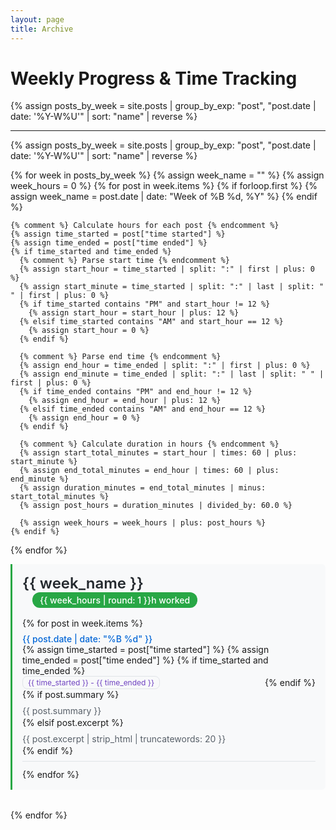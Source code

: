 ```yaml
---
layout: page
title: Archive
---
```


# Weekly Progress & Time Tracking

<!-- All posts organized by week with hours worked calculation. -->

{% assign posts_by_week = site.posts | group_by_exp: "post", "post.date | date: '%Y-W%U'" | sort: "name" | reverse %}

---

<!-- All posts organized by week with hardcoded hours worked. -->

{% assign posts_by_week = site.posts | group_by_exp: "post", "post.date | date: '%Y-W%U'" | sort: "name" | reverse %}

{% for week in posts_by_week %}
  {% assign week_name = "" %}
  {% assign week_hours = 0 %}
  {% for post in week.items %}
    {% if forloop.first %}
      {% assign week_name = post.date | date: "Week of %B %d, %Y" %}
    {% endif %}
    
    {% comment %} Calculate hours for each post {% endcomment %}
    {% assign time_started = post["time started"] %}
    {% assign time_ended = post["time ended"] %}
    {% if time_started and time_ended %}
      {% comment %} Parse start time {% endcomment %}
      {% assign start_hour = time_started | split: ":" | first | plus: 0 %}
      {% assign start_minute = time_started | split: ":" | last | split: " " | first | plus: 0 %}
      {% if time_started contains "PM" and start_hour != 12 %}
        {% assign start_hour = start_hour | plus: 12 %}
      {% elsif time_started contains "AM" and start_hour == 12 %}
        {% assign start_hour = 0 %}
      {% endif %}
      
      {% comment %} Parse end time {% endcomment %}
      {% assign end_hour = time_ended | split: ":" | first | plus: 0 %}
      {% assign end_minute = time_ended | split: ":" | last | split: " " | first | plus: 0 %}
      {% if time_ended contains "PM" and end_hour != 12 %}
        {% assign end_hour = end_hour | plus: 12 %}
      {% elsif time_ended contains "AM" and end_hour == 12 %}
        {% assign end_hour = 0 %}
      {% endif %}
      
      {% comment %} Calculate duration in hours {% endcomment %}
      {% assign start_total_minutes = start_hour | times: 60 | plus: start_minute %}
      {% assign end_total_minutes = end_hour | times: 60 | plus: end_minute %}
      {% assign duration_minutes = end_total_minutes | minus: start_total_minutes %}
      {% assign post_hours = duration_minutes | divided_by: 60.0 %}
      
      {% assign week_hours = week_hours | plus: post_hours %}
    {% endif %}
  {% endfor %}
  
  <div class="week-group" style="margin-bottom: 2rem; padding: 1rem; border-left: 3px solid #28a745; background: #f8f9fa; border-radius: 0 6px 6px 0;">
    <div style="display: flex; justify-content: space-between; align-items: center; margin-bottom: 1rem; flex-wrap: wrap;">
      <h2 style="margin: 0; color: #24292e; font-size: 1.5rem; font-weight: 600;">
        {{ week_name }}
      </h2>
      <div style="background: #28a745; color: white; padding: 0.25rem 0.75rem; border-radius: 12px; font-size: 0.875rem; font-weight: 500; margin-left: 1rem;">
        {{ week_hours | round: 1 }}h worked
      </div>
    </div>
    <ul style="list-style: none; padding: 0; margin: 0;">
      {% for post in week.items %}
        <li style="margin-bottom: 0.75rem; padding: 0.5rem 0; border-bottom: 1px solid #e1e4e8;">
          <div style="display: flex; justify-content: space-between; align-items: center; flex-wrap: wrap;">
            <a href="{{ site.baseurl }}{{ post.url }}" 
               style="text-decoration: none; color: #0366d6; font-weight: 500; flex: 1; margin-right: 1rem;"
               onmouseover="this.style.color='#0056b3'" 
               onmouseout="this.style.color='#0366d6'">
              {{ post.date | date: "%B %d" }}
            </a>
            {% assign time_started = post["time started"] %}
            {% assign time_ended = post["time ended"] %}
            {% if time_started and time_ended %}
              <span style="color: #6f42c1; font-size: 0.75rem; white-space: nowrap; background: #f8f9fa; padding: 0.125rem 0.5rem; border-radius: 8px; border: 1px solid #e1e4e8;">
                {{ time_started }} - {{ time_ended }}
              </span>
            {% endif %}
          </div>
          {% if post.summary %}
            <p style="margin: 0.5rem 0 0 0; color: #586069; font-size: 0.875rem; line-height: 1.4;">
              {{ post.summary }}
            </p>
          {% elsif post.excerpt %}
            <p style="margin: 0.5rem 0 0 0; color: #586069; font-size: 0.875rem; line-height: 1.4;">
              {{ post.excerpt | strip_html | truncatewords: 20 }}
            </p>
          {% endif %}
        </li>
      {% endfor %}
    </ul>
  </div>
{% endfor %}

<!-- <div style="text-align: center; margin-top: 3rem; padding: 2rem; background: #f6f8fa; border-radius: 8px;">
  <p style="margin: 0; color: #586069; font-size: 0.875rem;">
    📚 <strong>{{ site.posts.size }}</strong> posts and counting...
  </p>
  <p style="margin: 0.5rem 0 0 0; color: #586069; font-size: 0.875rem;">
    Follow the journey from Day 0 to building the future of AI-powered solutions.
  </p>
</div> -->